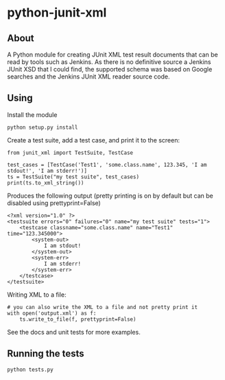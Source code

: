 python-junit-xml
================
## About
A Python module for creating JUnit XML test result documents that can be
read by tools such as Jenkins. As there is no definitive source a Jenkins 
JUnit XSD that I could find, the supported schema was based on Google 
searches and the Jenkins JUnit XML reader source code. 

## Using
Install the module

    python setup.py install

Create a test suite, add a test case, and print it to the screen:

    from junit_xml import TestSuite, TestCase
    
    test_cases = [TestCase('Test1', 'some.class.name', 123.345, 'I am stdout!', 'I am stderr!')]
    ts = TestSuite("my test suite", test_cases)
    print(ts.to_xml_string())

Produces the following output (pretty printing is on by default but can be disabled using prettyprint=False)

    <?xml version="1.0" ?>
    <testsuite errors="0" failures="0" name="my test suite" tests="1">
        <testcase classname="some.class.name" name="Test1" time="123.345000">
            <system-out>
                I am stdout!
            </system-out>
            <system-err>
                I am stderr!
            </system-err>
        </testcase>
    </testsuite>

Writing XML to a file:

    # you can also write the XML to a file and not pretty print it
    with open('output.xml') as f:
		ts.write_to_file(f, prettyprint=False)

See the docs and unit tests for more examples.

## Running the tests

    python tests.py

